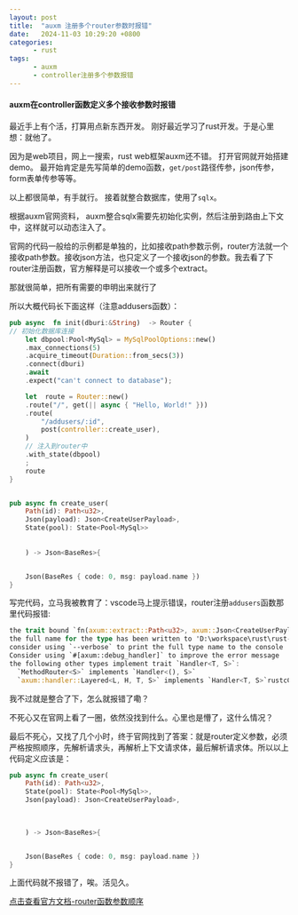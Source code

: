 ```yaml
---
layout: post
title:  "auxm 注册多个router参数时报错"
date:   2024-11-03 10:29:20 +0800
categories:
      - rust
tags:
      - auxm
      - controller注册多个参数报错
---
```


#### auxm在controller函数定义多个接收参数时报错

最近手上有个活，打算用点新东西开发。 刚好最近学习了rust开发。于是心里想：就他了。

因为是web项目，网上一搜索，rust web框架auxm还不错。 打开官网就开始搭建demo。 最开始肯定是先写简单的demo函数，`get/post`路径传参，json传参，form表单传参等等。

以上都很简单，有手就行。 接着就整合数据库，使用了`sqlx`。

根据auxm官网资料， auxm整合sqlx需要先初始化实例，然后注册到路由上下文中，这样就可以动态注入了。

官网的代码一般给的示例都是单独的，比如接收path参数示例，router方法就一个接收path参数。接收json方法，也只定义了一个接收json的参数。我去看了下router注册函数，官方解释是可以接收一个或多个extract。

那就很简单，把所有需要的申明出来就行了

所以大概代码长下面这样（注意addusers函数）：

```rust
pub async  fn init(dburi:&String)  -> Router {
// 初始化数据库连接
    let dbpool:Pool<MySql> = MySqlPoolOptions::new()
    .max_connections(5)
    .acquire_timeout(Duration::from_secs(3))
    .connect(dburi)
    .await
    .expect("can't connect to database");

    let  route = Router::new()
    .route("/", get(|| async { "Hello, World!" }))
    .route(
        "/addusers/:id",
        post(controller::create_user),
    )
    // 注入到router中
    .with_state(dbpool)
    ;
    route
}


pub async fn create_user( 
    Path(id): Path<u32>,
    Json(payload): Json<CreateUserPayload>,
    State(pool): State<Pool<MySql>>
     
 
    ) -> Json<BaseRes>{


    Json(BaseRes { code: 0, msg: payload.name })
}

```

写完代码，立马我被教育了：vscode马上提示错误，router注册`addusers`函数那里代码报错:
```rust
the trait bound `fn(axum::extract::Path<u32>, axum::Json<CreateUserPayload>, axum::extract::State<Pool<MySql>>) -> impl Future<Output = axum::Json<BaseRes>> {create_user}: Handler<_, _>` is not satisfied
the full name for the type has been written to 'D:\workspace\rust\rust-web-starter\target\debug\deps\rust_web_starter-37beb1a7e3065925.long-type-10239921290377372162.txt'
consider using `--verbose` to print the full type name to the console
Consider using `#[axum::debug_handler]` to improve the error message
the following other types implement trait `Handler<T, S>`:
  `MethodRouter<S>` implements `Handler<(), S>`
  `axum::handler::Layered<L, H, T, S>` implements `Handler<T, S>`rustcClick for full compiler diagnostic
```
我不过就是整合了下，怎么就报错了嘞？

不死心又在官网上看了一圈，依然没找到什么。心里也是懵了，这什么情况？

最后不死心，又找了几个小时，终于官网找到了答案：就是router定义参数，必须严格按照顺序，先解析请求头，再解析上下文请求体，最后解析请求体。所以以上代码定义应该是：

```rust
pub async fn create_user( 
    Path(id): Path<u32>,
    State(pool): State<Pool<MySql>>,
    Json(payload): Json<CreateUserPayload>,

     
 
    ) -> Json<BaseRes>{


    Json(BaseRes { code: 0, msg: payload.name })
}

```
上面代码就不报错了，唉。活见久。

[点击查看官方文档-router函数参数顺序](https://docs.rs/axum/latest/axum/extract/index.html#the-order-of-extractors)
